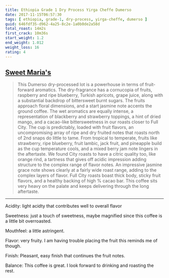 ```yaml
---
title: Ethiopia Grade 1 Dry Process Yirga Cheffe Dumerso
date: 2017-11-15T06:57:30
tags: [ ethiopia, grade-1, dry-process, yirga-cheffe, dumerso ]
guid: 646fdf35-d962-4a25-8c2e-1a0b0de2a58d
total_roast: 14m2s
first_crack: 10m36s
start_weight: 1.2
end_weight: 1.012
weight_loss: 16
rating: 4
---
```


## [Sweet Maria's][sm]

[sm]: https://web.archive.org/web/20171110224429/https://www.sweetmarias.com/product/ethiopia-gr-1-dry-process-yirg-dumerso

> This Dumerso dry-processed lot is a powerhouse in terms of fruit-forward
> aromatics. The dry-fragrance has a cornucopia of fruits, raspberry and ripe
> blueberry, Turkish apricots, grape juice, along with a substantial backdrop of
> bittersweet burnt sugars. The fruits approach floral dimensions, and a start
> jasmine note accents the ground coffee. The wet aromatics are equally intense,
> a representation of blackberry and strawberry toppings, a hint of dried mango,
> and a cacao-like bittersweetness in our roasts closer to Full City. The cup is
> predictably, loaded with fruit flavors, an uncompromising array of ripe and
> dry fruited notes that roasts north of 2nd snaps do little to tame. From
> tropical to temperate, fruits like strawberry, ripe blueberry, fruit lambic,
> jack fruit, and pineapple build as the cup temperature cools, and a mixed
> berry jam note lingers in the aftertaste. We found City roasts to have a
> citric quality too, like orange rind, a tartness that gives off acidic
> impression adding structure to the complex range of flavor notes. An
> impressive jasmine grace note shows clearly at a fairly wide roast range,
> adding to the complex layers of flavor. Full City roasts boast thick body,
> sticky fruit flavors, and a healthy backing of high % cacao bar. This coffee
> sits very heavy on the palate and keeps delivering through the long
> aftertaste.

---

Acidity: light acidty that contributes well to overall flavor

Sweetness: just a touch of sweetness, maybe magnified since this coffee is a
little bit overroasted.

Mouthfeel: a little astringent.

Flavor: very fruity.  I am having trouble placing the fruit this reminds me of
though.

Finish:  Pleasant, easy finish that continues the fruit notes.

Balance: This coffee is great.  I look forward to drinking and roasting the
rest.
